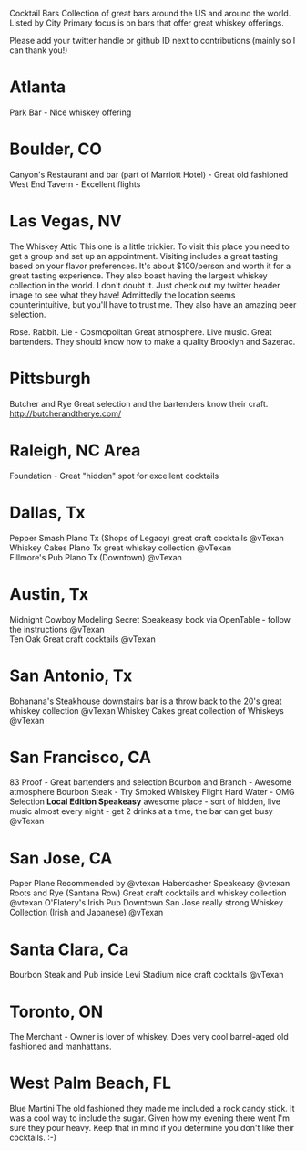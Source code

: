 Cocktail Bars
Collection of great bars around the US and around the world. Listed by City
Primary focus is on bars that offer great whiskey offerings.

Please add your twitter handle or github ID next to contributions (mainly so I can thank you!)

# Atlanta
Park Bar - Nice whiskey offering

# Boulder, CO
Canyon's Restaurant and bar (part of Marriott Hotel) - Great old fashioned
West End Tavern - Excellent flights

# Las Vegas, NV

The Whiskey Attic
This one is a little trickier. To visit this place you need to get a group and set up an appointment. Visiting includes a great tasting based on your flavor preferences. It's about $100/person and worth it for a great tasting experience.
They also boast having the largest whiskey collection in the world. I don't doubt it. Just check out my twitter header image to see what they have! Admittedly the location seems counterintuitive, but you'll have to trust me. They also have an amazing beer selection.

Rose. Rabbit. Lie - Cosmopolitan
Great atmosphere. Live music. Great bartenders.
They should know how to make a quality Brooklyn and Sazerac.

# Pittsburgh
Butcher and Rye
Great selection and the bartenders know their craft.
http://butcherandtherye.com/

# Raleigh, NC Area
Foundation - Great "hidden" spot for excellent cocktails

# Dallas, Tx
Pepper Smash  Plano Tx (Shops of Legacy) great craft cocktails @vTexan  
Whiskey Cakes  Plano Tx great whiskey collection @vTexan  
Fillmore's Pub  Plano Tx (Downtown) @vTexan  

# Austin, Tx
Midnight Cowboy Modeling Secret Speakeasy book via OpenTable - follow the instructions @vTexan  
Ten Oak Great craft cocktails @vTexan  

# San Antonio, Tx
Bohanana's Steakhouse downstairs bar is a throw back to the 20's great whiskey collection @vTexan
Whiskey Cakes great collection of Whiskeys  @vTexan  

# San Francisco, CA

83 Proof - Great bartenders and selection
Bourbon and Branch - Awesome atmosphere
Bourbon Steak - Try Smoked Whiskey Flight
Hard Water - OMG Selection
**Local Edition Speakeasy** awesome place - sort of hidden, live music almost every night - get 2 drinks at a time, the bar can get busy @vTexan

# San Jose, CA
Paper Plane Recommended by @vtexan
Haberdasher Speakeasy  @vtexan
Roots and Rye (Santana Row) Great craft cocktails and whiskey collection  @vtexan
O'Flatery's Irish Pub  Downtown San Jose  really strong Whiskey Collection (Irish and Japanese)  @vTexan

# Santa Clara, Ca
Bourbon Steak and Pub inside Levi Stadium nice craft cocktails  @vTexan

# Toronto, ON

The Merchant - Owner is lover of whiskey. Does very cool barrel-aged old fashioned and manhattans.

# West Palm Beach, FL
Blue Martini
The old fashioned they made me included a rock candy stick. It was a cool way to include the sugar. Given how my evening there went I'm sure they pour heavy. Keep that in mind if you determine you don't like their cocktails. :-)
